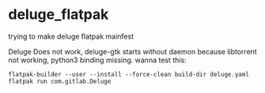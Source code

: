 # deluge_flatpak
trying to make deluge flatpak mainfest

Deluge Does not work, deluge-gtk starts without daemon because libtorrent not working, python3 binding missing.
wanna test this:

```
flatpak-builder --user --install --force-clean build-dir deluge.yaml 
flatpak run com.gitlab.Deluge
```

